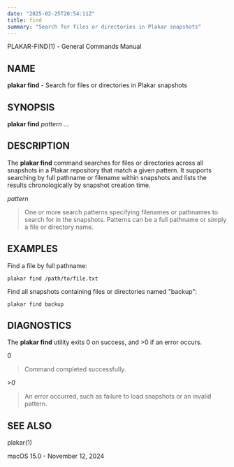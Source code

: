```yaml
---
date: "2025-02-25T20:54:11Z"
title: find
summary: "Search for files or directories in Plakar snapshots"
---
```

PLAKAR-FIND(1) - General Commands Manual

## NAME

**plakar find** - Search for files or directories in Plakar snapshots

## SYNOPSIS

**plakar find**
*pattern&nbsp;...*

## DESCRIPTION

The
**plakar find**
command searches for files or directories across all snapshots in a
Plakar repository that match a given pattern.
It supports searching by full pathname or filename within snapshots
and lists the results chronologically by snapshot creation time.

*pattern*

> One or more search patterns specifying filenames or pathnames to
> search for in the snapshots.
> Patterns can be a full pathname or simply a file or directory name.

## EXAMPLES

Find a file by full pathname:

	plakar find /path/to/file.txt

Find all snapshots containing files or directories named "backup":

	plakar find backup

## DIAGNOSTICS

The **plakar find** utility exits&#160;0 on success, and&#160;&gt;0 if an error occurs.

0

> Command completed successfully.

&gt;0

> An error occurred, such as failure to load snapshots or an invalid
> pattern.

## SEE ALSO

plakar(1)

macOS 15.0 - November 12, 2024
